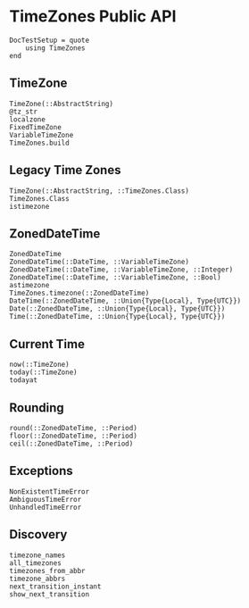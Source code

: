 # TimeZones Public API

```@meta
DocTestSetup = quote
    using TimeZones
end
```

## TimeZone

```@docs
TimeZone(::AbstractString)
@tz_str
localzone
FixedTimeZone
VariableTimeZone
TimeZones.build
```

## Legacy Time Zones

```@docs
TimeZone(::AbstractString, ::TimeZones.Class)
TimeZones.Class
istimezone
```

## ZonedDateTime

```@docs
ZonedDateTime
ZonedDateTime(::DateTime, ::VariableTimeZone)
ZonedDateTime(::DateTime, ::VariableTimeZone, ::Integer)
ZonedDateTime(::DateTime, ::VariableTimeZone, ::Bool)
astimezone
TimeZones.timezone(::ZonedDateTime)
DateTime(::ZonedDateTime, ::Union{Type{Local}, Type{UTC}})
Date(::ZonedDateTime, ::Union{Type{Local}, Type{UTC}})
Time(::ZonedDateTime, ::Union{Type{Local}, Type{UTC}})
```

## Current Time

```@docs
now(::TimeZone)
today(::TimeZone)
todayat
```

## Rounding

```@docs
round(::ZonedDateTime, ::Period)
floor(::ZonedDateTime, ::Period)
ceil(::ZonedDateTime, ::Period)
```

## Exceptions

```@docs
NonExistentTimeError
AmbiguousTimeError
UnhandledTimeError
```

## Discovery

```@docs
timezone_names
all_timezones
timezones_from_abbr
timezone_abbrs
next_transition_instant
show_next_transition
```
